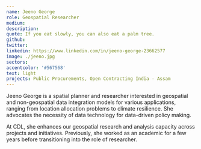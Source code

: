 ```yaml
---
name: Jeeno George
role: Geospatial Researcher
medium:
description:
quote: If you eat slowly, you can also eat a palm tree.
github: 
twitter:
linkedin: https://www.linkedin.com/in/jeeno-george-23662577
image: ./jeeno.jpg
sectors:
accentcolor: '#567568'
text: light
projects: Public Procurements, Open Contracting India - Assam
---
```


Jeeno George is a spatial planner and researcher interested in geospatial and non-geospatial data integration models for various applications, ranging from location allocation problems to climate resilience. She advocates the necessity of data technology for data-driven policy making. 

At CDL, she enhances our geospatial research and analysis capacity across projects and initiatives. Previously, she worked as an academic for a few years before transitioning into the role of researcher.
